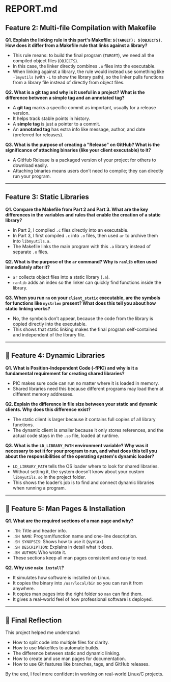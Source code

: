 
# REPORT.md

##  Feature 2: Multi-file Compilation with Makefile

**Q1. Explain the linking rule in this part's Makefile: `$(TARGET): $(OBJECTS)`. How does it differ from a Makefile rule that links against a library?**  
- This rule means: to build the final program (`TARGET`), we need all the compiled object files (`OBJECTS`).  
- In this case, the linker directly combines `.o` files into the executable.  
- When linking against a library, the rule would instead use something like `-lmyutils` (with `-L` to show the library path), so the linker pulls functions from a library file instead of directly from object files.

**Q2. What is a git tag and why is it useful in a project? What is the difference between a simple tag and an annotated tag?**  
- A **git tag** marks a specific commit as important, usually for a release version.  
- It helps track stable points in history.  
- A **simple tag** is just a pointer to a commit.  
- An **annotated tag** has extra info like message, author, and date (preferred for releases).  

**Q3. What is the purpose of creating a "Release" on GitHub? What is the significance of attaching binaries (like your client executable) to it?**  
- A GitHub Release is a packaged version of your project for others to download easily.  
- Attaching binaries means users don’t need to compile; they can directly run your program.  

---

##  Feature 3: Static Libraries

**Q1. Compare the Makefile from Part 2 and Part 3. What are the key differences in the variables and rules that enable the creation of a static library?**  
- In Part 2, I  compiled `.c` files directly into an executable.  
- In Part 3, I first compiled `.c` into `.o` files, then used `ar` to archive them into `libmyutils.a`.  
- The Makefile links the main program with this `.a` library instead of separate `.o` files.  

**Q2. What is the purpose of the `ar` command? Why is `ranlib` often used immediately after it?**  
- `ar` collects object files into a static library (`.a`).  
- `ranlib` adds an index so the linker can quickly find functions inside the library.  

**Q3. When you run `nm` on your `client_static` executable, are the symbols for functions like `mystrlen` present? What does this tell you about how static linking works?**  
- No, the symbols don’t appear, because the code from the library is copied directly into the executable.  
- This shows that static linking makes the final program self-contained and independent of the library file.  

---

## 📌 Feature 4: Dynamic Libraries

**Q1. What is Position-Independent Code (-fPIC) and why is it a fundamental requirement for creating shared libraries?**  
- PIC makes sure code can run no matter where it is loaded in memory.  
- Shared libraries need this because different programs may load them at different memory addresses.  

**Q2. Explain the difference in file size between your static and dynamic clients. Why does this difference exist?**  
- The static client is larger because it contains full copies of all library functions.  
- The dynamic client is smaller because it only stores references, and the actual code stays in the `.so` file, loaded at runtime.  

**Q3. What is the `LD_LIBRARY_PATH` environment variable? Why was it necessary to set it for your program to run, and what does this tell you about the responsibilities of the operating system's dynamic loader?**  
- `LD_LIBRARY_PATH` tells the OS loader where to look for shared libraries.  
- Without setting it, the system doesn’t know about your custom `libmyutils.so` in the project folder.  
- This shows the loader’s job is to find and connect dynamic libraries when running a program.  

---

## 📌 Feature 5: Man Pages & Installation

**Q1. What are the required sections of a man page and why?**  
- `.TH`: Title and header info.  
- `.SH NAME`: Program/function name and one-line description.  
- `.SH SYNOPSIS`: Shows how to use it (syntax).  
- `.SH DESCRIPTION`: Explains in detail what it does.  
- `.SH AUTHOR`: Who wrote it.  
- These sections keep all man pages consistent and easy to read.  

**Q2. Why use `make install`?**  
- It simulates how software is installed on Linux.  
- It copies the binary into `/usr/local/bin` so you can run it from anywhere.  
- It copies man pages into the right folder so `man` can find them.  
- It gives a real-world feel of how professional software is deployed.  

---

## 📌 Final Reflection

This project helped me understand:  
- How to split code into multiple files for clarity.  
- How to use Makefiles to automate builds.  
- The difference between static and dynamic linking.  
- How to create and use man pages for documentation.  
- How to use Git features like branches, tags, and GitHub releases.  

By the end, I feel more confident in working on real-world Linux/C projects.  
